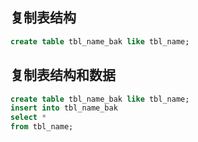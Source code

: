 ## 复制表结构

```sql
create table tbl_name_bak like tbl_name;
```

## 复制表结构和数据

```sql
create table tbl_name_bak like tbl_name;
insert into tbl_name_bak
select *
from tbl_name;
```

